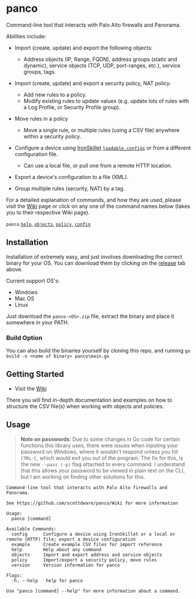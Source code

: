 # panco

Command-line tool that interacts with Palo Alto firewalls and Panorama.

Abilities include:

* Import (create, update) and export the following objects:
  * Address objects (IP, Range, FQDN), address groups (static and dynamic), service objects (TCP, UDP, port-ranges, etc.), service groups, tags.

* Import (create, update) and export a security policy, NAT policy:
  * Add new rules to a policy.
  * Modify existing rules to update values (e.g. update lots of rules with a Log Profile, or Security Profile group).

* Move rules in a policy
  * Move a single rule, or multiple rules (using a CSV file) anywhere within a security policy.

* Configure a device using [IronSkillet](https://github.com/PaloAltoNetworks/iron-skillet) [`loadable_configs`](https://github.com/PaloAltoNetworks/iron-skillet/tree/panos_v8.0/loadable_configs) or from a different configuration file.
  * Can use a local file, or pull one from a remote HTTP location.

* Export a device's configuration to a file (XML).

* Group multiple rules (security, NAT) by a tag.

For a detailed explanation of commands, and how they are used, please visit the [Wiki](https://github.com/scottdware/panco/wiki) page or click on any one of the command names below (takes you to their respective Wiki page).

`panco` [`help`](https://github.com/scottdware/panco#usage), [`objects`][objects-doc], [`policy`][policy-doc], [`config`][config-doc]

## Installation

Installation of extremely easy, and just involves downloading the correct binary for your OS. You can download them by clicking on the [release](https://github.com/scottdware/panco/releases) tab above.

Current support OS's:

* Windows
* Mac OS
* Linux

Just download the `panco-<OS>.zip` file, extract the binary and place it somewhere in your PATH.

### Build Option

You can also build the binaries yourself by cloning this repo, and running `go build -o <name of binary> panco\main.go`

## Getting Started

* Visit the [Wiki](https://github.com/scottdware/panco/wiki)

There you will find in-depth documentation and examples on how to structure the CSV file(s) when working with objects
 and policies.

## Usage

>**Note on passwords**: Due to some changes in Go code for certain functions this library uses, there were issues when inputing your
password on Windows, where it wouldn't respond unless you hit `CTRL-C`, which would exit you out of the program.
>The fix for this, is the new `--pass (-p)` flag attached to every command. I understand that this allows your password to be viewed
in plain text on the CLI, but I am working on finding other solutions for this.

```
Command-line tool that interacts with Palo Alto firewalls and Panorama.

See https://github.com/scottdware/panco/Wiki for more information

Usage:
  panco [command]

Available Commands:
  config      Configure a device using IronSkillet or a local or remote (HTTP) file; export a device configuration
  example     Create example CSV files for import reference
  help        Help about any command
  objects     Import and export address and service objects
  policy      Import/export a security policy, move rules
  version     Version information for panco

Flags:
  -h, --help   help for panco

Use "panco [command] --help" for more information about a command.
```

[objects-doc]: https://github.com/scottdware/panco/wiki/Objects
[policy-doc]: https://github.com/scottdware/panco/wiki/Policy
[config-doc]: https://github.com/scottdware/panco/wiki/Config
